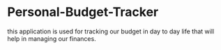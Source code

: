 # Personal-Budget-Tracker

this application is used for tracking our budget in day to day life that will help in managing our finances.
